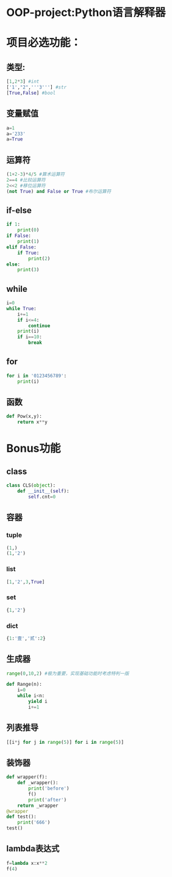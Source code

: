 # OOP-project:Python语言解释器

# 项目必选功能：
## 类型:
```python
[1,2*3] #int
['1',"2",'''3'''] #str
[True,False] #bool
```

## 变量赋值
```python
a=1
a='233'
a=True
```

## 运算符
```python
(1+2-3)*4/5 #算术运算符
2==4 #比较运算符
2<<2 #移位运算符
(not True) and False or True #布尔运算符
```

## if-else
```python
if 1:
	print(0)
if False:
	print(1)
elif False:
	if True:
		print(2)
else:
	print(3)
```
## while
```python
i=0
while True:
	i+=1
	if i<=4:
		continue
	print(i)
	if i==10:
		break
```

## for
```python
for i in '0123456789':
	print(i)
```

## 函数
```python
def Pow(x,y):
	return x**y
```

# Bonus功能
## class
```python
class CLS(object):
	def __init__(self):
		self.cnt=0
```
## 容器
### tuple
```python
(1,)
(1,'2')
```
### list
```python
[1,'2',3,True]
```
### set
```python
{1,'2'}
```
### dict
```python
{1:'壹','贰':2}
```
## 生成器
```python
range(0,10,2) #极为重要，实现基础功能时考虑特判一版
```
```python
def Range(n):
	i=0
	while i<n:
		yield i
		i+=1
```
## 列表推导
```python
[[i*j for j in range(5)] for i in range(5)]
```

## 装饰器
```python
def wrapper(f):
    def _wrapper():
        print('before')
        f()
        print('after')
    return _wrapper
@wrapper
def test():
    print('666')
test()

```

## lambda表达式
```python
f=lambda x:x**2
f(4)
```
